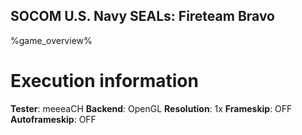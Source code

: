 ## SOCOM U.S. Navy SEALs: Fireteam Bravo

%game_overview%

# Execution information

**Tester**: meeeaCH
**Backend**: OpenGL
**Resolution**: 1x
**Frameskip**: OFF
**Autoframeskip**: OFF